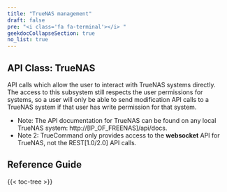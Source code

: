 ```yaml
---
title: "TrueNAS management"
draft: false
pre: "<i class='fa fa-terminal'></i> "
geekdocCollapseSection: true
no_list: true
---
```


## API Class: TrueNAS

API calls which allow the user to interact with TrueNAS systems directly.
The access to this subsystem still respects the user permissions for systems, so a user will only be able to send modification API calls to a TrueNAS system if that user has write permission for that system.
* Note: The API documentation for TrueNAS can be found on any local TrueNAS system: http://[IP_OF_FREENAS]/api/docs.
* Note 2: TrueCommand only provides access to the **websocket** API for TrueNAS, not the REST[1.0/2.0] API calls.

## Reference Guide

{{< toc-tree >}}
